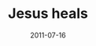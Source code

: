 ---
layout: message
category: message
series: "Jesus: The Greatest Show on Earth"
title: " Jesus heals"
date: 2011-07-16
message_id: 683
---